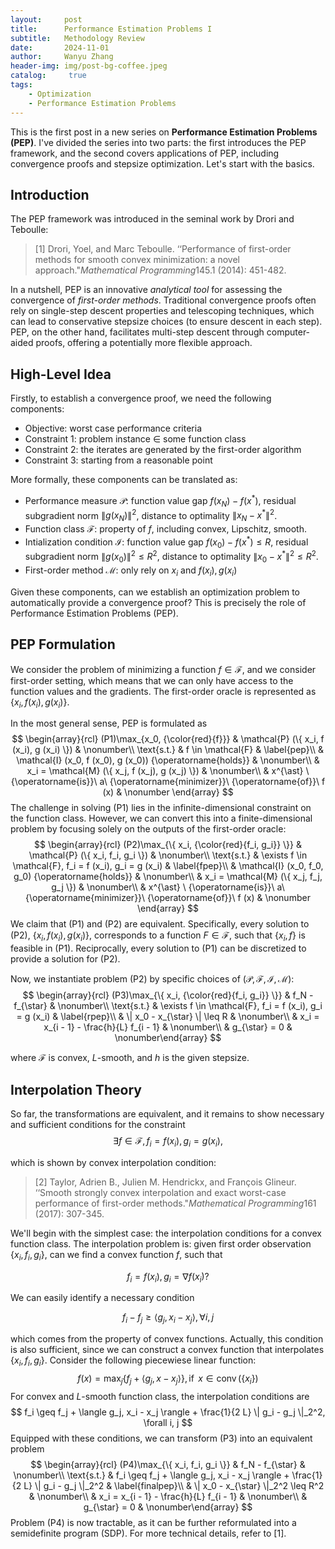 ```yaml
---
layout:     post
title:      Performance Estimation Problems I
subtitle:   Methodology Review
date:       2024-11-01
author:     Wanyu Zhang
header-img: img/post-bg-coffee.jpeg
catalog: 	 true
tags:
    - Optimization
    - Performance Estimation Problems
---
```


This is the first post in a new series on **Performance Estimation Problems (PEP)**. I've divided the series into two parts: the first introduces the PEP framework, and the second covers applications of PEP, including convergence proofs and stepsize optimization. Let's start with the basics.

## Introduction

The PEP framework was introduced in the seminal work by Drori and Teboulle:

>  [1] Drori, Yoel, and Marc Teboulle. ‘‘Performance of first-order methods for smooth convex minimization: a novel approach."*Mathematical Programming*145.1 (2014): 451-482.

In a nutshell, PEP is an innovative *analytical tool* for assessing the convergence of *first-order methods*. Traditional convergence proofs often rely on single-step descent properties and telescoping techniques, which can lead to conservative stepsize choices (to ensure descent in each step). PEP, on the other hand, facilitates multi-step descent through computer-aided proofs, offering a potentially more flexible approach.

## High-Level Idea

Firstly, to establish a convergence proof, we need the following components:

* Objective: worst case performance criteria
* Constraint 1: problem instance $\in$ some function class
* Constraint 2: the iterates are generated by the first-order algorithm
* Constraint 3: starting from a reasonable point

More formally, these components can be translated as:

* Performance measure $\mathcal{P}$: function value gap $f (x_N) - f 
  (x^{\ast})$, residual subgradient norm $\| g (x_N) \|^2$, distance to 
  optimality $\| x_N - x^{\ast} \|^2$.
* Function class $\mathcal{F}$: property of $f$, including convex, Lipschitz, smooth.
* Intialization condition $\mathcal{I}$: function value gap $f (x_0) - f 
  (x^{\ast}) \leq R$, residual subgradient norm $\| g (x_0) \|^2 \leq R^2$, 
  distance to optimality $\| x_0 - x^{\ast} \|^2 \leq R^2$.
* First-order method $\mathcal{M}$: only rely on $x_i$ and $f (x_i), g (x_i)$

Given these components, can we establish an optimization problem to automatically provide a convergence proof? This is precisely the role of Performance Estimation Problems (PEP).

## PEP Formulation

We consider the problem of minimizing a function $f \in \mathcal{F}$, and we consider first-order setting, which means that we can only have access to the function values and the gradients. The first-order oracle is represented as  $\{ x_i, f (x_i), g (x_i) \}$.

In the most general sense, PEP is formulated as
$$
\begin{array}{rcl}
  (P1)\max_{x_0, {\color{red}{f}}} & \mathcal{P} (\{ x_i, f (x_i), g (x_i) \}) & 
  \nonumber\\
  \text{s.t.} & f \in \mathcal{F} &  \label{pep}\\
  & \mathcal{I} (x_0, f (x_0), g (x_0)) {\operatorname{holds}} & 
  \nonumber\\
  & x_i = \mathcal{M} (\{ x_j, f (x_j), g (x_j) \}) &  \nonumber\\
  & x^{\ast}
  \ {\operatorname{is}}\ a\ {\operatorname{minimizer}}\ {\operatorname{of}}\ f
  (x) &  \nonumber
\end{array}
$$
The challenge in solving (P1) lies in the infinite-dimensional constraint on the function class. However, we can convert this into a finite-dimensional problem by focusing solely on the outputs of the first-order oracle:
$$
\begin{array}{rcl}
  (P2)\max_{\{ x_i, {\color{red}{f_i, g_i}} \}} & \mathcal{P} (\{ x_i, f_i, g_i
  \}) &  \nonumber\\
  \text{s.t.} & \exists f \in \mathcal{F}, f_i = f (x_i), g_i = g (x_i) & 
  \label{fpep}\\
  & \mathcal{I} (x_0, f_0, g_0) {\operatorname{holds}} & 
  \nonumber\\
  & x_i = \mathcal{M} (\{ x_j, f_j, g_j \}) &  \nonumber\\
  & x^{\ast}
  \ {\operatorname{is}}\ a\ {\operatorname{minimizer}}\ {\operatorname{of}}\ f
  (x) &  \nonumber
\end{array}
$$
We claim that (P1) and (P2) are equivalent. Specifically, every solution to (P2), $\{ x_i, f (x_i), g (x_i) \}$, corresponds to a function $F∈\mathcal F$, such that $\{x_i,f\}$ is feasible in (P1). Reciprocally, every solution to (P1) can be discretized to provide a solution for (P2).

Now, we instantiate problem (P2) by specific choices of  $(\mathcal{P}, \mathcal{F}, \mathcal{I}, \mathcal{M})$:
$$
\begin{array}{rcl}  (P3)\max_{\{ x_i, {\color{red}{f_i, g_i}} \}} & f_N - f_{\star} &  \nonumber\\  \text{s.t.} & \exists f \in \mathcal{F}, f_i = f (x_i), g_i = g (x_i) &   \label{rpep}\\  & \| x_0 - x_{\star} \| \leq R &  \nonumber\\  & x_i = x_{i - 1} - \frac{h}{L} f_{i - 1} &  \nonumber\\  & g_{\star} = 0 &  \nonumber\end{array}
$$

where $\mathcal{F}$ is convex, $L$-smooth, and $h$ is the given stepsize. 

## Interpolation Theory

So far, the transformations are equivalent, and it remains to show necessary and sufficient conditions for the constraint
$$
\exists f \in \mathcal{F}, f_i = f (x_i), g_i = g (x_i),
$$


which is shown by convex interpolation condition:

> [2] Taylor, Adrien B., Julien M. Hendrickx, and François Glineur. ‘‘Smooth strongly convex interpolation and exact worst-case performance of first-order methods."*Mathematical Programming*161 (2017): 307-345.

We'll begin with the simplest case: the interpolation conditions for a convex function class. The interpolation problem is: given first order observation $\{ x_i, 
f_i, g_i \}$, can we find a convex function $f$, such that


$$
f_i = f (x_i), g_i = \nabla f (x_i)?
$$



We can easily identify a necessary condition


$$
f_i - f_j \geq \langle g_j, x_i - x_j \rangle, \forall i, j
$$


which comes from the property of convex functions. Actually, this condition is also sufficient, since we can construct a convex function that interpolates $\{ x_i, f_i, g_i \}$. Consider the following piecewiese linear function:
$$
f (x) = \max_j  \{ f_j + \langle g_j, x - x_j \rangle \},     {\operatorname{if}}\ x \in {\operatorname{conv}} (\{     x_i \})
$$
For convex and $L$-smooth function class, the interpolation conditions are
$$
f_i \geq f_j + \langle g_j, x_i - x_j \rangle + \frac{1}{2 L} \| g_i - g_j   \|_2^2, \forall i, j
$$
Equipped with these conditions, we can transform (P3) into an equivalent problem
$$
\begin{array}{rcl}  (P4)\max_{\{ x_i, f_i, g_i \}} & f_N - f_{\star} &  \nonumber\\  \text{s.t.} & f_i \geq f_j + \langle g_j, x_i - x_j \rangle + \frac{1}{2 L}  \| g_i - g_j \|_2^2 &  \label{finalpep}\\  & \| x_0 - x_{\star} \|_2^2 \leq R^2 &  \nonumber\\  & x_i = x_{i - 1} - \frac{h}{L} f_{i - 1} &  \nonumber\\  & g_{\star} = 0 &  \nonumber\end{array}
$$
Problem (P4) is now tractable, as it can be further reformulated into a semidefinite program (SDP). For more technical details, refer to [1].